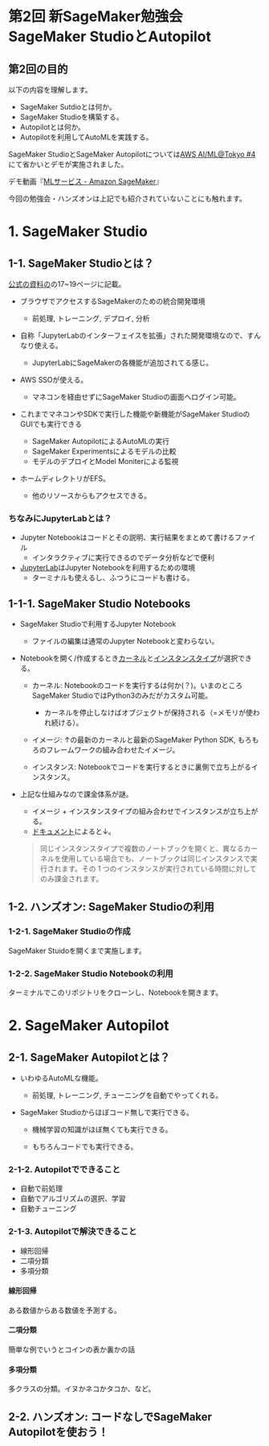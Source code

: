 # 第2回 新SageMaker勉強会 SageMaker StudioとAutopilot

## 第2回の目的

以下の内容を理解します。

- SageMaker Sutdioとは何か。
- SageMaker Studioを構築する。
- Autopilotとは何か。
- Autopilotを利用してAutoMLを実践する。

SageMaker StudioとSageMaker Autopilotについては[AWS AI/ML@Tokyo #4](https://aws.amazon.com/jp/blogs/news/aws-aiml-tokyo4/?utm_source=feedburner&utm_medium=feed&utm_campaign=Feed%3A+aws%2Fjp-blog-news+%28Amazon+Web+Services+%E3%83%96%E3%83%AD%E3%82%B0%29)にて省かいとデモが実施されました。

デモ動画『[MLサービス - Amazon SageMaker](https://youtu.be/OyH9rNg81s4?t=600)』

今回の勉強会・ハンズオンは上記でも紹介されていないことにも触れます。

# 1. SageMaker Studio

## 1-1. SageMaker Studioとは？

[公式の資料の](https://pages.awscloud.com/rs/112-TZM-766/images/1.AWS%E3%81%AEAIML%E3%82%B5%E3%83%BC%E3%83%92%E3%82%99%E3%82%B9%E6%9C%80%E6%96%B0update.pdf)の17~19ページに記載。

- ブラウザでアクセスするSageMakerのための統合開発環境
    - 前処理, トレーニング, デプロイ, 分析
- 自称「JupyterLabのインターフェイスを拡張」された開発環境なので、すんなり使える。
    - JupyterLabにSageMakerの各機能が追加されてる感じ。

- AWS SSOが使える。
    - マネコンを経由せずにSageMaker Studioの画面へログイン可能。

- これまでマネコンやSDKで実行した機能や新機能がSageMaker StudioのGUIでも実行できる
    - SageMaker AutopilotによるAutoMLの実行
    - SageMaker Experimentsによるモデルの比較
    - モデルのデプロイとModel Moniterによる監視

- ホームディレクトリがEFS。
    - 他のリソースからもアクセスできる。

### ちなみにJupyterLabとは？

- Jupyter Notebookはコードとその説明、実行結果をまとめて書けるファイル
    - インタラクティブに実行できるのでデータ分析などで便利
- [JupyterLab](https://jupyterlab.readthedocs.io/en/stable/index.html)はJupyter Notebookを利用するための環境
    - ターミナルも使えるし、ふつうにコードも書ける。

## 1-1-1. SageMaker Studio Notebooks
- SageMaker Studioで利用するJupyter Notebook
    - ファイルの編集は通常のJupyter Notebookと変わらない。

- Notebookを開く/作成するとき[カーネル](https://docs.aws.amazon.com/ja_jp/sagemaker/latest/dg/notebooks-available-images.html)と[インスタンスタイプ](https://docs.aws.amazon.com/ja_jp/sagemaker/latest/dg/notebooks-available-instance-types.html)が選択できる。
    - カーネル: Notebookのコードを実行するは何か(？)。いまのところSageMaker StudioではPython3のみだがカスタム可能。

        - カーネルを停止しなけばオブジェクトが保持される（=メモリが使われ続ける）。 
    - イメージ: ↑の最新のカーネルと最新のSageMaker Python SDK, もろもろのフレームワークの組み合わせたイメージ。
    - インスタンス: Notebookでコードを実行するときに裏側で立ち上がるインスタンス。
- 上記な仕組みなので課金体系が謎。
    - イメージ + インスタンスタイプの組み合わせでインスタンスが立ち上がる。
    - [ドキュメント](https://docs.aws.amazon.com/ja_jp/sagemaker/latest/dg/notebooks-usage-metering.html)によると↓。
    >同じインスタンスタイプで複数のノートブックを開くと、異なるカーネルを使用している場合でも、ノートブックは同じインスタンスで実行されます。その 1 つのインスタンスが実行されている時間に対してのみ課金されます。


## 1-2. ハンズオン: SageMaker Studioの利用

### 1-2-1. SageMaker Studioの作成

SageMaker Stuidoを開くまで実施します。

### 1-2-2. SageMaker Studio Notebookの利用

ターミナルでこのリポジトリをクローンし、Notebookを開きます。

# 2. SageMaker Autopilot

## 2-1. SageMaker Autopilotとは？
- いわゆるAutoMLな機能。

    - 前処理, トレーニング, チューニングを自動でやってくれる。
- SageMaker Studioからほぼコード無しで実行できる。
    - 機械学習の知識がほぼ無くても実行できる。
    
    - もちろんコードでも実行できる。

### 2-1-2. Autopilotでできること

- 自動で前処理
- 自動でアルゴリズムの選択、学習
- 自動チューニング


### 2-1-3. Autopilotで解決できること

- 線形回帰
- 二項分類
- 多項分類

#### 線形回帰

ある数値からある数値を予測する。

#### 二項分類

簡単な例でいうとコインの表か裏かの話

#### 多項分類

多クラスの分類。イヌかネコかタコか、など。

## 2-2. ハンズオン: コードなしでSageMaker Autopilotを使おう！


